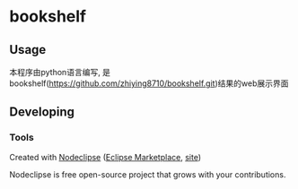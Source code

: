 
# bookshelf



## Usage
本程序由python语言编写, 是bookshelf(https://github.com/zhiying8710/bookshelf.git)结果的web展示界面



## Developing



### Tools

Created with [Nodeclipse](https://github.com/Nodeclipse/nodeclipse-1)
 ([Eclipse Marketplace](http://marketplace.eclipse.org/content/nodeclipse), [site](http://www.nodeclipse.org))

Nodeclipse is free open-source project that grows with your contributions.
